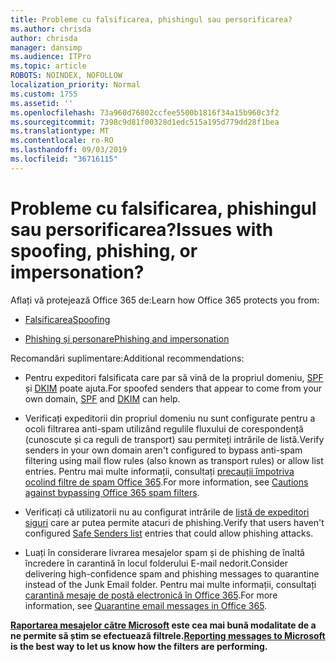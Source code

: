 ```yaml
---
title: Probleme cu falsificarea, phishingul sau persorificarea?
ms.author: chrisda
author: chrisda
manager: dansimp
ms.audience: ITPro
ms.topic: article
ROBOTS: NOINDEX, NOFOLLOW
localization_priority: Normal
ms.custom: 1755
ms.assetid: ''
ms.openlocfilehash: 73a960d76802ccfee5500b1816f34a15b960c3f2
ms.sourcegitcommit: 7398c9d81f00328d1edc515a195d779dd28f1bea
ms.translationtype: MT
ms.contentlocale: ro-RO
ms.lasthandoff: 09/03/2019
ms.locfileid: "36716115"
---
```

# <a name="issues-with-spoofing-phishing-or-impersonation"></a><span data-ttu-id="445eb-102">Probleme cu falsificarea, phishingul sau persorificarea?</span><span class="sxs-lookup"><span data-stu-id="445eb-102">Issues with spoofing, phishing, or impersonation?</span></span>

<span data-ttu-id="445eb-103">Aflați vă protejează Office 365 de:</span><span class="sxs-lookup"><span data-stu-id="445eb-103">Learn how Office 365 protects you from:</span></span>

- [<span data-ttu-id="445eb-104">Falsificarea</span><span class="sxs-lookup"><span data-stu-id="445eb-104">Spoofing</span></span>](https://docs.microsoft.com/office365/securitycompliance/anti-spoofing-protection)

- [<span data-ttu-id="445eb-105">Phishing și personare</span><span class="sxs-lookup"><span data-stu-id="445eb-105">Phishing and impersonation</span></span>](https://docs.microsoft.com/office365/securitycompliance/atp-anti-phishing)

<span data-ttu-id="445eb-106">Recomandări suplimentare:</span><span class="sxs-lookup"><span data-stu-id="445eb-106">Additional recommendations:</span></span>

- <span data-ttu-id="445eb-107">Pentru expeditori falsificata care par să vină de la propriul domeniu, [SPF](https://docs.microsoft.com/office365/securitycompliance/set-up-spf-in-office-365-to-help-prevent-spoofing) și [DKIM](https://docs.microsoft.com/office365/securitycompliance/use-dkim-to-validate-outbound-email) poate ajuta.</span><span class="sxs-lookup"><span data-stu-id="445eb-107">For spoofed senders that appear to come from your own domain, [SPF](https://docs.microsoft.com/office365/securitycompliance/set-up-spf-in-office-365-to-help-prevent-spoofing) and [DKIM](https://docs.microsoft.com/office365/securitycompliance/use-dkim-to-validate-outbound-email) can help.</span></span>

- <span data-ttu-id="445eb-108">Verificați expeditorii din propriul domeniu nu sunt configurate pentru a ocoli filtrarea anti-spam utilizând regulile fluxului de corespondență (cunoscute și ca reguli de transport) sau permiteți intrările de listă.</span><span class="sxs-lookup"><span data-stu-id="445eb-108">Verify senders in your own domain aren't configured to bypass anti-spam filtering using mail flow rules (also known as transport rules) or allow list entries.</span></span> <span data-ttu-id="445eb-109">Pentru mai multe informații, consultați [precauții împotriva ocolind filtre de spam Office 365](https://docs.microsoft.com/exchange/troubleshoot/antispam/cautions-against-bypassing-spam-filters).</span><span class="sxs-lookup"><span data-stu-id="445eb-109">For more information, see [Cautions against bypassing Office 365 spam filters](https://docs.microsoft.com/exchange/troubleshoot/antispam/cautions-against-bypassing-spam-filters).</span></span>

- <span data-ttu-id="445eb-110">Verificați că utilizatorii nu au configurat intrările de [listă de expeditori siguri](https://support.office.com/article/BE1BAEA0-BEAB-4A30-B968-9004332336CE) care ar putea permite atacuri de phishing.</span><span class="sxs-lookup"><span data-stu-id="445eb-110">Verify that users haven't configured [Safe Senders list](https://support.office.com/article/BE1BAEA0-BEAB-4A30-B968-9004332336CE) entries that could allow phishing attacks.</span></span>

- <span data-ttu-id="445eb-111">Luați în considerare livrarea mesajelor spam și de phishing de înaltă încredere în carantină în locul folderului E-mail nedorit.</span><span class="sxs-lookup"><span data-stu-id="445eb-111">Consider delivering high-confidence spam and phishing messages to quarantine instead of the Junk Email folder.</span></span> <span data-ttu-id="445eb-112">Pentru mai multe informații, consultați [carantină mesaje de poștă electronică în Office 365](https://docs.microsoft.com/office365/securitycompliance/quarantine-email-messages).</span><span class="sxs-lookup"><span data-stu-id="445eb-112">For more information, see [Quarantine email messages in Office 365](https://docs.microsoft.com/office365/securitycompliance/quarantine-email-messages).</span></span>

<span data-ttu-id="445eb-113">**[Raportarea mesajelor către Microsoft](https://support.office.com/article/b5caa9f1-cdf3-4443-af8c-ff724ea719d2) este cea mai bună modalitate de a ne permite să știm se efectuează filtrele.**</span><span class="sxs-lookup"><span data-stu-id="445eb-113">**[Reporting messages to Microsoft](https://support.office.com/article/b5caa9f1-cdf3-4443-af8c-ff724ea719d2) is the best way to let us know how the filters are performing.**</span></span>
